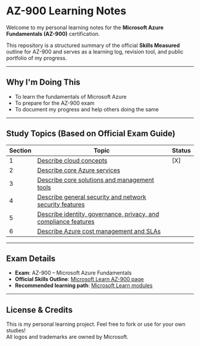 # AZ-900 Learning Notes

Welcome to my personal learning notes for the **Microsoft Azure Fundamentals (AZ-900)** certification.

This repository is a structured summary of the official **Skills Measured** outline for AZ-900 and serves as a learning log, revision tool, and public portfolio of my progress.

---

## Why I'm Doing This

- To learn the fundamentals of Microsoft Azure
- To prepare for the AZ-900 exam
- To document my progress and help others doing the same

---

## Study Topics (Based on Official Exam Guide)

| Section | Topic | Status |
|--------|-------|--------|
| 1 | [Describe cloud concepts](01-describe-cloud-concepts.md) | [X] |
| 2 | [Describe core Azure services](02-describe-core-azure-services.md) |  |
| 3 | [Describe core solutions and management tools](03-describe-core-solutions-and-management-tools.md) |  |
| 4 | [Describe general security and network security features](04-describe-general-security-and-network-security-features.md) |  |
| 5 | [Describe identity, governance, privacy, and compliance features](05-describe-identity-governance-privacy-and-compliance.md) | |
| 6 | [Describe Azure cost management and SLAs](06-describe-azure-cost-management-and-slas.md) |  |

---

## Exam Details

- **Exam**: AZ-900 – Microsoft Azure Fundamentals  
- **Official Skills Outline**: [Microsoft Learn AZ-900 page](https://learn.microsoft.com/en-us/certifications/exams/az-900/)  
- **Recommended learning path**: [Microsoft Learn modules](https://learn.microsoft.com/en-us/training/paths/azure-fundamentals/)

---

## License & Credits

This is my personal learning project. Feel free to fork or use for your own studies!  
All logos and trademarks are owned by Microsoft.
